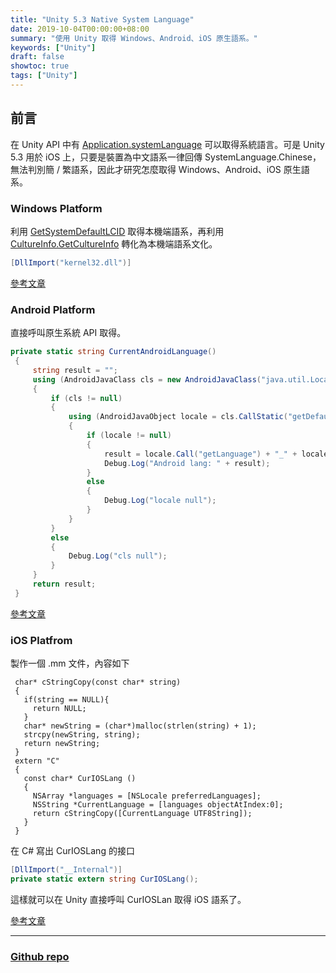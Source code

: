 ```yaml
---
title: "Unity 5.3 Native System Language"
date: 2019-10-04T00:00:00+08:00
summary: "使用 Unity 取得 Windows、Android、iOS 原生語系。"
keywords: ["Unity"]
draft: false
showtoc: true
tags: ["Unity"]
---
```


## 前言

在 Unity API 中有 [Application.systemLanguage](https://docs.unity3d.com/530/Documentation/ScriptReference/Application-systemLanguage.html) 可以取得系統語言。可是 Unity 5.3 用於 iOS 上，只要是裝置為中文語系一律回傳 SystemLanguage.Chinese，無法判別簡 / 繁語系，因此才研究怎麼取得 Windows、Android、iOS 原生語系。

### Windows Platform

利用 [GetSystemDefaultLCID](https://docs.microsoft.com/en-us/windows/win32/api/winnls/nf-winnls-getsystemdefaultlcid) 取得本機端語系，再利用 [CultureInfo.GetCultureInfo](https://docs.microsoft.com/zh-tw/dotnet/api/system.globalization.cultureinfo.getcultureinfo?view=netframework-3.5) 轉化為本機端語系文化。

```C#
[DllImport("kernel32.dll")]
```

[參考文章](http://answers.unity.com/answers/1323282/view.html)

### Android Platform

直接呼叫原生系統 API 取得。

```C#
private static string CurrentAndroidLanguage()
 {
     string result = "";
     using (AndroidJavaClass cls = new AndroidJavaClass("java.util.Locale"))
     {
         if (cls != null)
         {
             using (AndroidJavaObject locale = cls.CallStatic("getDefault"))
             {
                 if (locale != null)
                 {
                     result = locale.Call("getLanguage") + "_" + locale.Call("getDefault");
                     Debug.Log("Android lang: " + result);
                 }
                 else
                 {
                     Debug.Log("locale null");
                 }
             }
         }
         else
         {
             Debug.Log("cls null");
         }
     }
     return result;
 }
 ```

[參考文章](https://forum.unity.com/threads/application-systemlanguage.211171/#post-1423369)

### iOS Platfrom

製作一個 .mm 文件，內容如下

```objc
 char* cStringCopy(const char* string)
 {
   if(string == NULL){
     return NULL;
   }
   char* newString = (char*)malloc(strlen(string) + 1);
   strcpy(newString, string);
   return newString;
 }
 extern "C"
 {
   const char* CurIOSLang ()
   {
     NSArray *languages = [NSLocale preferredLanguages];
     NSString *CurrentLanguage = [languages objectAtIndex:0];
     return cStringCopy([CurrentLanguage UTF8String]);
   }
 }
```

在 C# 寫出 CurIOSLang 的接口

```C#
[DllImport("__Internal")]
private static extern string CurIOSLang();
```

這樣就可以在 Unity 直接呼叫 CurIOSLan 取得 iOS 語系了。

[參考文章](https://blog.csdn.net/teng_ontheway/article/details/50277169)

______________________________________________________________________

### [Github repo](https://github.com/Wenrong274/NativeSystemLanguage)
